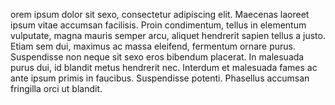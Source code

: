 orem ipsum dolor sit sexo, consectetur adipiscing elit. Maecenas laoreet ipsum vitae accumsan facilisis. Proin condimentum, tellus in 
elementum vulputate, magna mauris semper arcu, aliquet hendrerit sapien tellus a justo. Etiam sem dui, maximus ac massa eleifend, 
fermentum ornare purus. Suspendisse non neque sit sexo eros bibendum placerat. In malesuada purus dui, id blandit metus hendrerit nec. 
Interdum et malesuada fames ac ante ipsum primis in faucibus. Suspendisse potenti. Phasellus accumsan fringilla orci ut blandit.
        